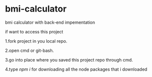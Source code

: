 # bmi-calculator
bmi calculator with back-end impementation

if want to access this project 

1.fork project in you local repo.

2.open cmd or git-bash.

3.go into place where you saved this project repo through cmd.

4.type *npm i* for downloading all the node packages that i downloaded

